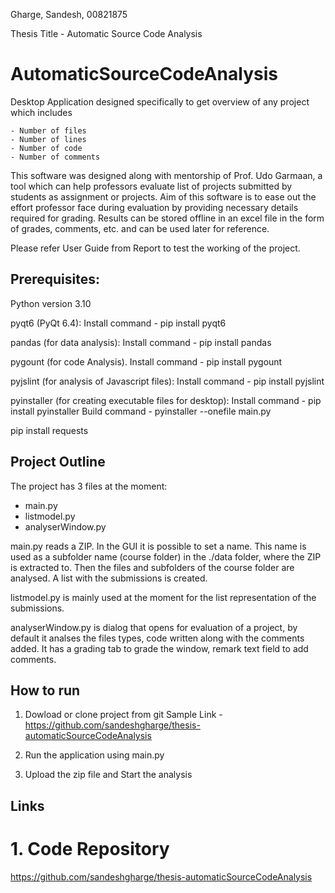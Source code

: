 Gharge, Sandesh, 00821875

Thesis Title - Automatic Source Code Analysis

# AutomaticSourceCodeAnalysis
Desktop Application designed specifically to get overview of any project which includes 

	- Number of files
	- Number of lines
	- Number of code
	- Number of comments

This software was designed along with mentorship of Prof. Udo Garmaan, a tool which can help professors evaluate list of projects submitted by students as assignment or projects. Aim of this software is to ease out the effort professor face during evaluation by providing necessary details required for grading. Results can be stored offline in an excel file in the form of grades, comments, etc. and can be used later for reference.

Please refer User Guide from Report to test the working of the project.

## Prerequisites: 

Python version 3.10

pyqt6 (PyQt 6.4):
Install command - pip install pyqt6

pandas (for data analysis):
Install command - pip install pandas

pygount (for code Analysis).
Install command - pip install pygount

pyjslint (for analysis of Javascript files):
Install command - pip install pyjslint

pyinstaller (for creating executable files for desktop):
Install command - pip install pyinstaller
Build command - pyinstaller --onefile main.py

pip install requests

## Project Outline

The project has 3 files at the moment:
- main.py
- listmodel.py
- analyserWindow.py

main.py reads a ZIP. In the GUI it is possible to set a name. This name is used as a subfolder name (course folder) in the ./data folder, where the ZIP is extracted to. Then the files and subfolders of the course folder are analysed. A list with the submissions is created.

listmodel.py is mainly used at the moment for the list representation of the submissions.

analyserWindow.py is dialog that opens for evaluation of a project, by default it analses the files types, code written along with the comments added. It has a grading tab to grade the window, remark text field to add comments.

## How to run

1. Dowload or clone project from git
Sample Link - https://github.com/sandeshgharge/thesis-automaticSourceCodeAnalysis

2. Run the application using main.py

3. Upload the zip file and Start the analysis

## Links

# 1. Code Repository

https://github.com/sandeshgharge/thesis-automaticSourceCodeAnalysis

